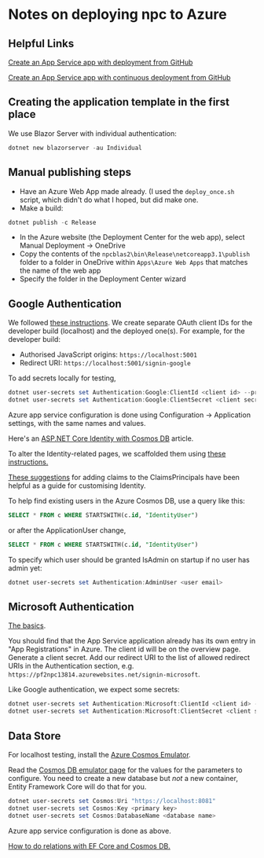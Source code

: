 # Notes on deploying npc to Azure

## Helpful Links

[Create an App Service app with deployment from GitHub](https://docs.microsoft.com/en-us/azure/app-service/scripts/cli-deploy-github?toc=/cli/azure/toc.json)

[Create an App Service app with continuous deployment from GitHub](https://docs.microsoft.com/en-us/azure/app-service/scripts/cli-continuous-deployment-github)

## Creating the application template in the first place

We use Blazor Server with individual authentication:

```powershell
dotnet new blazorserver -au Individual
```

## Manual publishing steps

- Have an Azure Web App made already.  (I used the `deploy_once.sh` script, which didn't do what I hoped, but did make one.
- Make a build:

```powershell
dotnet publish -c Release
```

- In the Azure website (the Deployment Center for the web app), select Manual Deployment -> OneDrive
- Copy the contents of the `npcblas2\bin\Release\netcoreapp3.1\publish` folder to a folder in OneDrive within `Apps\Azure Web Apps` that matches the name of the web app
- Specify the folder in the Deployment Center wizard

## Google Authentication

We followed [these instructions](https://ankitsharmablogs.com/google-authentication-and-authorization-in-server-side-blazor-app/).  We create separate OAuth client IDs for the developer build (localhost) and the deployed one(s).  For example, for the developer build:

- Authorised JavaScript origins: `https://localhost:5001`
- Redirect URI: `https://localhost:5001/signin-google`

To add secrets locally for testing,

```powershell
dotnet user-secrets set Authentication:Google:ClientId <client id> --project npcblas2\npcblas2.csproj
dotnet user-secrets set Authentication:Google:ClientSecret <client secret> --project npcblas2\npcblas2.csproj
```

Azure app service configuration is done using Configuration -> Application settings, with the same names and values.

Here's an [ASP.NET Core Identity with Cosmos DB](https://alejandroruizvarela.blogspot.com/2018/11/aspnet-core-identity-with-cosmos-db.html) article.

To alter the Identity-related pages, we scaffolded them using [these instructions.](https://docs.microsoft.com/en-us/aspnet/core/security/authentication/scaffold-identity?view=aspnetcore-3.1&tabs=netcore-cli)

[These suggestions](https://korzh.com/blogs/dotnet-stories/add-extra-user-claims-aspnet-core-webapp) for adding claims to the ClaimsPrincipals have been helpful as a guide for customising Identity.

To help find existing users in the Azure Cosmos DB, use a query like this:

```sql
SELECT * FROM c WHERE STARTSWITH(c.id, "IdentityUser")
```

or after the ApplicationUser change,

```sql
SELECT * FROM c WHERE STARTSWITH(c.id, "IdentityUser")
```

To specify which user should be granted IsAdmin on startup if no user has admin yet:

```powershell
dotnet user-secrets set Authentication:AdminUser <user email>
```

## Microsoft Authentication

[The basics](https://docs.microsoft.com/en-us/aspnet/core/security/authentication/social/microsoft-logins?view=aspnetcore-3.1).

You should find that the App Service application already has its own entry in "App Registrations" in Azure.  The client id will be on the overview page.  Generate a client secret.  Add our redirect URI to the list of allowed redirect URIs in the Authentication section, e.g. `https://pf2npc13814.azurewebsites.net/signin-microsoft`.

Like Google authentication, we expect some secrets:

```powershell
dotnet user-secrets set Authentication:Microsoft:ClientId <client id> --project npcblas2\npcblas2.csproj
dotnet user-secrets set Authentication:Microsoft:ClientSecret <client secret> --project npcblas2\npcblas2.csproj
```

## Data Store

For localhost testing, install the [Azure Cosmos Emulator](https://docs.microsoft.com/en-us/azure/cosmos-db/local-emulator).

Read the [Cosmos DB emulator page](https://localhost:8081/_explorer/index.html) for the values for the parameters to configure.  You need to create a new database but *not* a new container, Entity Framework Core will do that for you.

```powershell
dotnet user-secrets set Cosmos:Uri "https://localhost:8081"
dotnet user-secrets set Cosmos:Key <primary key>
dotnet user-secrets set Cosmos:DatabaseName <database name>
```

Azure app service configuration is done as above.

[How to do relations with EF Core and Cosmos DB.](https://csharp.christiannagel.com/2019/04/24/cosmosdbwithefcore/)
